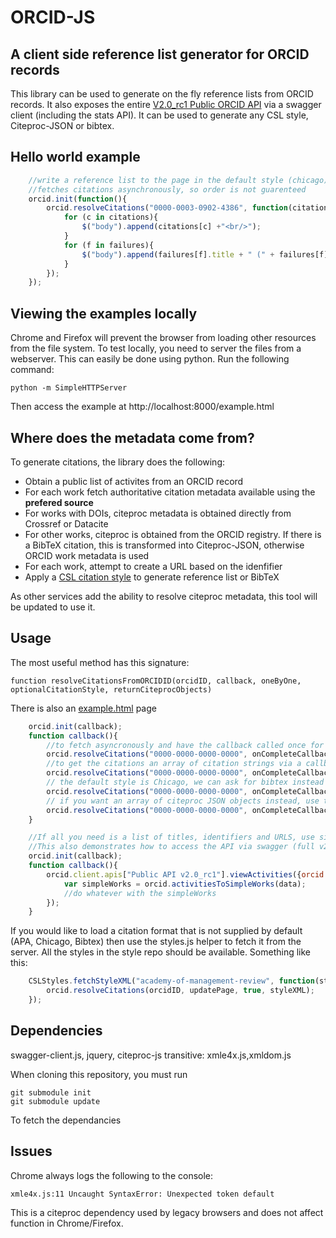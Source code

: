 ORCID-JS
========

A client side reference list generator for ORCID records
--------------------------------------------------------

This library can be used to generate on the fly reference lists from ORCID records.  It also exposes the entire [V2.0_rc1 Public ORCID API](https://pub.orcid.org/v2.0_rc1) via a swagger client (including the stats API).  It can be used to generate any CSL style, Citeproc-JSON or bibtex.

Hello world example
-------------------
```javascript
	//write a reference list to the page in the default style (chicago)
	//fetches citations asynchronously, so order is not guarenteed
	orcid.init(function(){
		orcid.resolveCitations("0000-0003-0902-4386", function(citations, failures){
			for (c in citations){
				$("body").append(citations[c] +"<br/>");	
			}
			for (f in failures){
				$("body").append(failures[f].title + " (" + failures[f].citeprocURL+") FAILED to fetch metadata<br/>");		
			}
		});		
	});
```

Viewing the examples locally
----------------------------
Chrome and Firefox will prevent the browser from loading other resources from the file system.  To test locally, you need to server the files from a webserver.  This can easily be done using python.  Run the following command:

	python -m SimpleHTTPServer

Then access the example at http://localhost:8000/example.html

Where does the metadata come from?
-----
To generate citations, the library does the following:

*	Obtain a public list of activites from an ORCID record
*	For each work fetch authoritative citation metadata available using the **prefered source**
*  For works with DOIs, citeproc metadata is obtained directly from Crossref or Datacite
*  For other works, citeproc is obtained from the ORCID registry.  If there is a BibTeX citation, this is transformed into Citeproc-JSON, otherwise ORCID work metadata is used
*	For each work, attempt to create a URL based on the idenfifier
*	Apply a [CSL citation style](http://citationstyles.org/) to generate reference list or BibTeX

As other services add the ability to resolve citeproc metadata, this tool will be updated to use it.

Usage
-----
The most useful method has this signature:

	function resolveCitationsFromORCIDID(orcidID, callback, oneByOne, optionalCitationStyle, returnCiteprocObjects)

There is also an [example.html](https://github.com/TomDemeranville/orcid-js/blob/master/example.html) page

```javascript
	orcid.init(callback);
	function callback(){
		//to fetch asyncronously and have the callback called once for each citation (recommended) use:
		orcid.resolveCitations("0000-0000-0000-0000", onCompleteCallback, true);
		//to get the citations an array of citation strings via a callback as a batch use:
		orcid.resolveCitations("0000-0000-0000-0000", onCompleteCallback, false);
		// the default style is Chicago, we can ask for bibtex instead like this:
		orcid.resolveCitations("0000-0000-0000-0000", onCompleteCallback, false, orcid.styleBibtex);
		// if you want an array of citeproc JSON objects instead, use this:
		orcid.resolveCitations("0000-0000-0000-0000", onCompleteCallback, true, "", true);	
	}

	//If all you need is a list of titles, identifiers and URLS, use simpleWorks
	//This also demonstrates how to access the API via swagger (full v2.0 api is supported)
	orcid.init(callback);
	function callback(){
		orcid.client.apis["Public API v2.0_rc1"].viewActivities({orcid:"0000-0000-0000-0000"}, function(data) {
			var simpleWorks = orcid.activitiesToSimpleWorks(data);
			//do whatever with the simpleWorks
		});
	}
```

If you would like to load a citation format that is not supplied by default (APA, Chicago, Bibtex) then use the styles.js helper to fetch it from the server.  All the styles in the style repo should be available.  Something like this:

```javascript
	CSLStyles.fetchStyleXML("academy-of-management-review", function(styleXML){
		orcid.resolveCitations(orcidID, updatePage, true, styleXML);		
	});
```

Dependencies
------------
swagger-client.js, jquery, citeproc-js 
transitive: xmle4x.js,xmldom.js

When cloning this repository, you must run

	git submodule init
	git submodule update

To fetch the dependancies

Issues
------
Chrome always logs the following to the console:

	xmle4x.js:11 Uncaught SyntaxError: Unexpected token default

This is a citeproc dependency used by legacy browsers and does not affect function in Chrome/Firefox.
